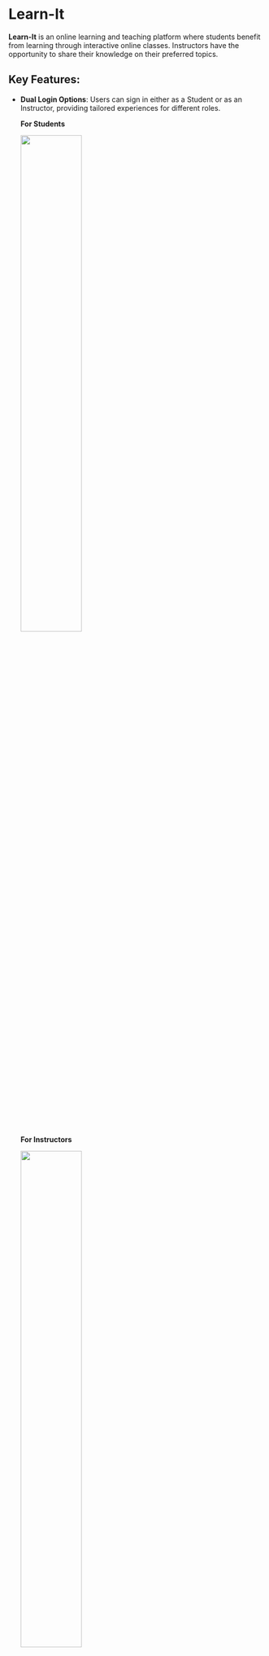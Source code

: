 # Learn-It #

**Learn-It** is an online learning and teaching platform where students benefit from learning through interactive online classes. Instructors have the opportunity to share their knowledge on their preferred topics.

## Key Features:

- **Dual Login Options**: Users can sign in either as a Student or as an Instructor, providing tailored experiences for different roles.
  
  **For Students**
  
    <img src="https://github.com/user-attachments/assets/ec4b660f-8d89-412e-ac94-c91492ce0728" width="50%" height="50%" />

  **For Instructors**
  
    <img src="https://github.com/user-attachments/assets/bb5fbd74-114d-4436-afd5-f1832abafc96" width="50%" height="50%" />



- **Instructor Capabilities**: 
  - Instructors can create and manage courses on topics of their expertise.
  - Engage with students through interactive online classes.
  - Monitor student progress and provide feedback.
    
   ![li-add](https://github.com/user-attachments/assets/95e629d7-77a4-450e-913d-78d923be51b5)

- **Student Benefits**:
  - Students can browse and enroll in various courses.
  - Attend live course sessions and participate in discussions.
  - Access course materials and track their learning progress.
    
  ![view-course-stu](https://github.com/user-attachments/assets/09be162e-1170-4bab-b850-2561d41da3f2)

- **Interactive Learning**: The platform supports real-time interaction between students and instructors, making the learning experience engaging and effective.

  ![Screenshot (143)](https://github.com/user-attachments/assets/d3dd8e3b-bc3e-4a27-af29-80883526c0a8)

  

- **User-Friendly Interface**: Intuitive design ensures a seamless experience for both instructors and students, making it easy to navigate and use the platform.


## Technologies Used ##

|Requirement|Technology|
|-----------|------------|
|Node Framework|Koa|
|Database|Mysql|
|ORM|Prisma|
|Online video/audio streaming & Realtime Communication|WebRTC|
|Live chat during classes |Socket.io|
|Exchange SDP, offer and answer between participants |Firebase Realtime database|
|Frontend | React js,SCSS|
|State management| Redux |


  
  

